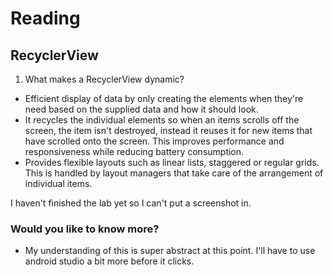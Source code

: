 # Reading

## RecyclerView

1. What makes a RecyclerView dynamic?
-   Efficient display of data by only creating the elements when they're need based on the supplied data and how it should look.
-   It recycles the individual elements so when an items scrolls off the screen, the item isn't destroyed, instead it reuses it for new items that have scrolled onto the screen. This improves performance and responsiveness while reducing battery consumption.
-   Provides flexible layouts such as linear lists, staggered or regular grids. This is handled by layout managers that take care of the arrangement of individual items.

I haven't finished the lab yet so I can't put a screenshot in.

### Would you like to know more?

-   My understanding of this is super abstract at this point. I'll have to use android studio a bit more before it clicks.
